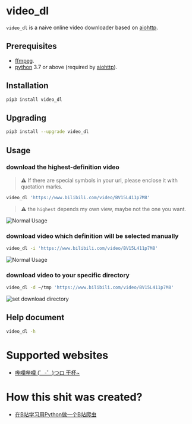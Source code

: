 # video_dl

`video_dl` is a naive online video downloader based on [aiohttp](https://docs.aiohttp.org/en/stable/).

## Prerequisites
- [ffmpeg](https://ffmpeg.org/).
- [python](https://www.python.org) 3.7 or above (required by [aiohttp](https://docs.aiohttp.org/en/stable/)).

## Installation
```bash
pip3 install video_dl
```

## Upgrading
```bash
pip3 install --upgrade video_dl
```

## Usage
### download the highest-definition video
> :warning: If there are special symbols in your url, please enclose it with quotation marks. 
```bash
video_dl 'https://www.bilibili.com/video/BV15L411p7M8'
```
> :warning: the `highest` depends my own view, maybe not the one you want.

![Normal Usage](https://github.com/fengdongfa1995/video_dl/raw/main/screenshots/normal_usage.gif)
### download video which definition will be selected manually
```bash
video_dl -i 'https://www.bilibili.com/video/BV15L411p7M8'
```
![Normal Usage](https://github.com/fengdongfa1995/video_dl/raw/main/screenshots/interactive.gif)

### download video to your specific directory
```bash
video_dl -d ~/tmp 'https://www.bilibili.com/video/BV15L411p7M8'
```
![set download directory](https://github.com/fengdongfa1995/video_dl/raw/main/screenshots/directory.gif)

## Help document
```bash
video_dl -h
```

# Supported websites
- [哔哩哔哩 (゜-゜)つロ 干杯~](https://www.bilibili.com/)

# How this shit was created?
- [在B站学习用Python做一个B站爬虫](https://www.bilibili.com/video/BV1nv411T798/)
